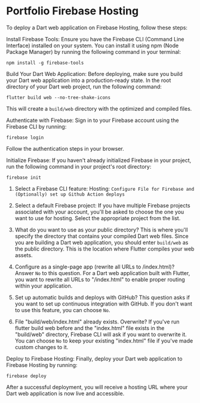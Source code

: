 # Portfolio Firebase Hosting

To deploy a Dart web application on Firebase Hosting, follow these steps:

Install Firebase Tools: Ensure you have the Firebase CLI (Command Line Interface) installed on your system. You can install it using npm (Node Package Manager) by running the following command in your terminal:

```
npm install -g firebase-tools
```

Build Your Dart Web Application: Before deploying, make sure you build your Dart web application into a production-ready state. In the root directory of your Dart web project, run the following command:

```
flutter build web --no-tree-shake-icons
```

This will create a `build/web` directory with the optimized and compiled files.

Authenticate with Firebase: Sign in to your Firebase account using the Firebase CLI by running:

```
firebase login
```

Follow the authentication steps in your browser.

Initialize Firebase: If you haven't already initialized Firebase in your project, run the following command in your project's root directory:

```
firebase init
```

1. Select a Firebase CLI feature: Hosting: `Configure File for Firebase and (Optionally) set up Github Action deploys`

2. Select a default Firebase project: If you have multiple Firebase projects associated with your account, you'll be asked to choose the one you want to use for hosting. Select the appropriate project from the list.

3. What do you want to use as your public directory? This is where you'll specify the directory that contains your compiled Dart web files. Since you are building a Dart web application, you should enter `build/web` as the public directory. This is the location where Flutter compiles your web assets.

4. Configure as a single-page app (rewrite all URLs to /index.html)? Answer `No` to this question. For a Dart web application built with Flutter, you want to rewrite all URLs to "/index.html" to enable proper routing within your application.

5. Set up automatic builds and deploys with GitHub? This question asks if you want to set up continuous integration with GitHub. If you don't want to use this feature, you can choose `No`.

6. File "build/web/index.html" already exists. Overwrite? If you've run flutter build web before and the "index.html" file exists in the "build/web" directory, Firebase CLI will ask if you want to overwrite it. You can choose `No` to keep your existing "index.html" file if you've made custom changes to it.

Deploy to Firebase Hosting: Finally, deploy your Dart web application to Firebase Hosting by running:

```
firebase deploy
```
After a successful deployment, you will receive a hosting URL where your Dart web application is now live and accessible.


